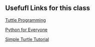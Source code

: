 ## Usefufl Links for this class

[Tuttle Programming](https://www.geeksforgeeks.org/turtle-programming-python/#)

[Python for Everyone](https://www.py4e.com/lessons)

[Simple Turtle Tutorial](https://github.com/asweigart/simple-turtle-tutorial-for-python/blob/master/simple_turtle_tutorial.md)
